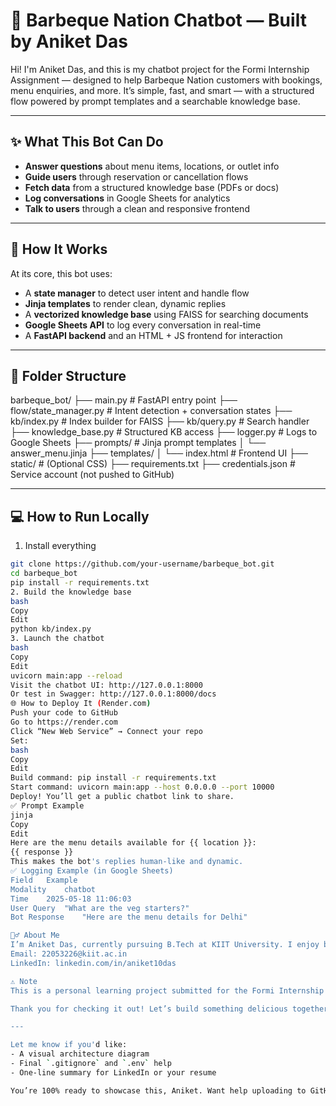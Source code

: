 # 🤖 Barbeque Nation Chatbot — Built by Aniket Das

Hi! I'm Aniket Das, and this is my chatbot project for the Formi Internship Assignment — designed to help Barbeque Nation customers with bookings, menu enquiries, and more. It’s simple, fast, and smart — with a structured flow powered by prompt templates and a searchable knowledge base.

---

## ✨ What This Bot Can Do

- **Answer questions** about menu items, locations, or outlet info
- **Guide users** through reservation or cancellation flows
- **Fetch data** from a structured knowledge base (PDFs or docs)
- **Log conversations** in Google Sheets for analytics
- **Talk to users** through a clean and responsive frontend

---

## 🧠 How It Works

At its core, this bot uses:

- A **state manager** to detect user intent and handle flow
- **Jinja templates** to render clean, dynamic replies
- A **vectorized knowledge base** using FAISS for searching documents
- **Google Sheets API** to log every conversation in real-time
- A **FastAPI backend** and an HTML + JS frontend for interaction

---

## 📁 Folder Structure

barbeque_bot/
├── main.py # FastAPI entry point
├── flow/state_manager.py # Intent detection + conversation states
├── kb/index.py # Index builder for FAISS
├── kb/query.py # Search handler
├── knowledge_base.py # Structured KB access
├── logger.py # Logs to Google Sheets
├── prompts/ # Jinja prompt templates
│ └── answer_menu.jinja
├── templates/
│ └── index.html # Frontend UI
├── static/ # (Optional CSS)
├── requirements.txt
├── credentials.json # Service account (not pushed to GitHub)

---

## 💻 How to Run Locally

1. Install everything

```bash
git clone https://github.com/your-username/barbeque_bot.git
cd barbeque_bot
pip install -r requirements.txt
2. Build the knowledge base
bash
Copy
Edit
python kb/index.py
3. Launch the chatbot
bash
Copy
Edit
uvicorn main:app --reload
Visit the chatbot UI: http://127.0.0.1:8000
Or test in Swagger: http://127.0.0.1:8000/docs
🌐 How to Deploy It (Render.com)
Push your code to GitHub
Go to https://render.com
Click “New Web Service” → Connect your repo
Set:
bash
Copy
Edit
Build command: pip install -r requirements.txt
Start command: uvicorn main:app --host 0.0.0.0 --port 10000
Deploy! You’ll get a public chatbot link to share.
✅ Prompt Example
jinja
Copy
Edit
Here are the menu details available for {{ location }}:
{{ response }}
This makes the bot's replies human-like and dynamic.
✅ Logging Example (in Google Sheets)
Field	Example
Modality	chatbot
Time	2025-05-18 11:06:03
User Query	"What are the veg starters?"
Bot Response	"Here are the menu details for Delhi"

🙋‍♂️ About Me
I’m Aniket Das, currently pursuing B.Tech at KIIT University. I enjoy building fast, intuitive tools that blend AI with usability.
Email: 22053226@kiit.ac.in
LinkedIn: linkedin.com/in/aniket10das

⚠️ Note
This is a personal learning project submitted for the Formi Internship Assignment and is not officially affiliated with Barbeque Nation.

Thank you for checking it out! Let’s build something delicious together.

---

Let me know if you'd like:
- A visual architecture diagram
- Final `.gitignore` and `.env` help
- One-line summary for LinkedIn or your resume

You’re 100% ready to showcase this, Aniket. Want help uploading to GitHub now?
```
